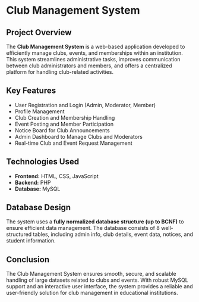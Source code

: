 # Club Management System

## Project Overview
The **Club Management System** is a web-based application developed to efficiently manage clubs, events, and memberships within an institution. This system streamlines administrative tasks, improves communication between club administrators and members, and offers a centralized platform for handling club-related activities.

## Key Features
- User Registration and Login (Admin, Moderator, Member)
- Profile Management
- Club Creation and Membership Handling
- Event Posting and Member Participation
- Notice Board for Club Announcements
- Admin Dashboard to Manage Clubs and Moderators
- Real-time Club and Event Request Management

## Technologies Used
- **Frontend:** HTML, CSS, JavaScript  
- **Backend:** PHP  
- **Database:** MySQL  

## Database Design
The system uses a **fully normalized database structure (up to BCNF)** to ensure efficient data management. The database consists of 8 well-structured tables, including admin info, club details, event data, notices, and student information.

## Conclusion
The Club Management System ensures smooth, secure, and scalable handling of large datasets related to clubs and events. With robust MySQL support and an interactive user interface, the system provides a reliable and user-friendly solution for club management in educational institutions.
